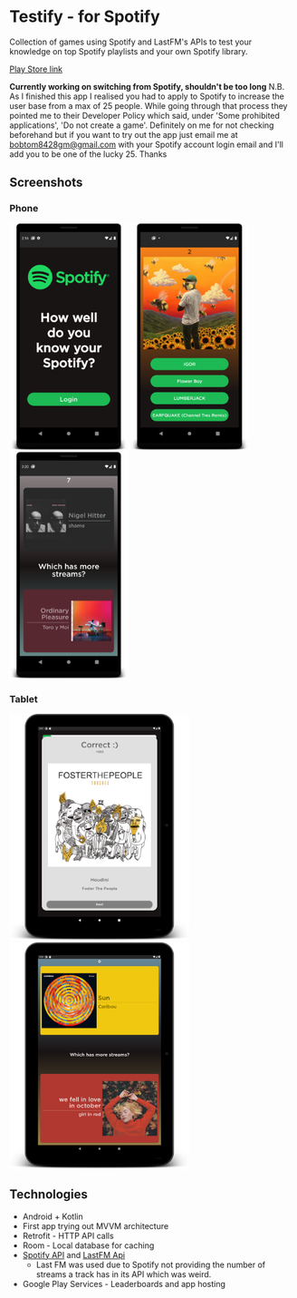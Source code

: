 # Testify - for Spotify
Collection of games using Spotify and LastFM's APIs to test your knowledge on top Spotify playlists and your own Spotify library.

[Play Store link](https://play.google.com/store/apps/details?id=com.tom.spotifygamev3)

**Currently working on switching from Spotify, shouldn't be too long**
N.B. As I finished this app I realised you had to apply to Spotify to increase the user base from a max of 25 people. While going through that process they pointed me to their Developer Policy which said, under 'Some prohibited applications', 'Do not create a game'. Definitely on me for not checking beforehand but if you want to try out the app just email me at bobtom8428gm@gmail.com with your Spotify account login email and I'll add you to be one of the lucky 25. Thanks

## Screenshots
### Phone

<p float = "left">
  <img src="screenshots/phone/login.png" height = 400>
  <img src="screenshots/phone/album_cover.png" height = 400>
  <img src="screenshots/phone/higher_lower.png" height = 400>
</p>

### Tablet

<p float = " left">
  <img src="screenshots/tablet/beat_intro10inch.png" height = 400>
  <img src="screenshots/tablet/higher_lower10inch.png" height = 400>
</p>

## Technologies
* Android + Kotlin
* First app trying out MVVM architecture
* Retrofit - HTTP API calls
* Room - Local database for caching
* [Spotify API](https://developer.spotify.com/discover/) and [LastFM Api](https://www.last.fm/api)
  * Last FM was used due to Spotify not providing the number of streams a track has in its API which was weird.
* Google Play Services - Leaderboards and app hosting
